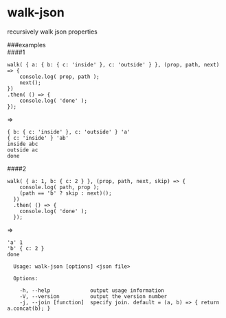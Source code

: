 # walk-json

recursively walk json properties

###examples  
####1   
```    
walk( { a: { b: { c: 'inside' }, c: 'outside' } }, (prop, path, next) => {
	console.log( prop, path ); 
	next();
})
.then( () => {
	console.log( 'done' ); 
});
```
=> 
```
{ b: { c: 'inside' }, c: 'outside' } 'a'
{ c: 'inside' } 'ab'
inside abc
outside ac
done
```

####2  
```  
walk( { a: 1, b: { c: 2 } }, (prop, path, next, skip) => {
    console.log( path, prop ); 
    (path == 'b' ? skip : next)();
  })
  .then( () => {
    console.log( 'done' );
  });
```  
=>
```
'a' 1
'b' { c: 2 }
done
```


```
  Usage: walk-json [options] <json file>

  Options:

    -h, --help             output usage information
    -V, --version          output the version number
    -j, --join [function]  specify join. default = (a, b) => { return a.concat(b); }
```

